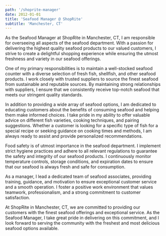 ```yaml
---
path: '/shoprite-manager'
date: 2012-01-01
title: 'Seafood Manager @ ShopRite'
subtitle: 'Manchester, CT'
---
```


As the Seafood Manager at ShopRite in Manchester, CT, I am responsible for overseeing all aspects of the seafood department. With a passion for delivering the highest quality seafood products to our valued customers, I strive to create a delightful shopping experience while ensuring the utmost freshness and variety in our seafood offerings.

One of my primary responsibilities is to maintain a well-stocked seafood counter with a diverse selection of fresh fish, shellfish, and other seafood products. I work closely with trusted suppliers to source the finest seafood from sustainable and reputable sources. By maintaining strong relationships with suppliers, I ensure that we consistently receive top-notch seafood that meets our stringent quality standards.

In addition to providing a wide array of seafood options, I am dedicated to educating customers about the benefits of consuming seafood and helping them make informed choices. I take pride in my ability to offer valuable advice on different fish varieties, cooking techniques, and pairing suggestions. Whether a customer is looking for a specific type of fish for a special recipe or seeking guidance on cooking times and methods, I am always ready to assist and provide personalized recommendations.

Food safety is of utmost importance in the seafood department. I implement strict hygiene practices and adhere to all relevant regulations to guarantee the safety and integrity of our seafood products. I continuously monitor temperature controls, storage conditions, and expiration dates to ensure that our seafood is always fresh and safe for consumption.

As a manager, I lead a dedicated team of seafood associates, providing training, guidance, and motivation to ensure exceptional customer service and a smooth operation. I foster a positive work environment that values teamwork, professionalism, and a strong commitment to customer satisfaction.

At ShopRite in Manchester, CT, we are committed to providing our customers with the finest seafood offerings and exceptional service. As the Seafood Manager, I take great pride in delivering on this commitment, and I look forward to serving the community with the freshest and most delicious seafood options available.
